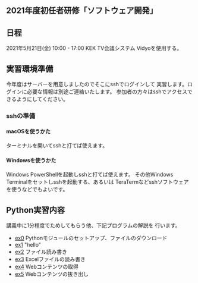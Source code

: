 ## 2021年度初任者研修「ソフトウェア開発」

## 日程

2021年5月21日(金) 10:00 - 17:00
KEK TV会議システム Vidyoを使用する。

## 実習環境準備

今年度はサーバーを用意しましたのでそこにsshでログインして
実習します。ログインに必要な情報は別途ご連絡いたします。
参加者の方々はsshでアクセスできるようにしてください。

### sshの準備

#### macOSを使うかた

ターミナルを開いてsshと打てば使えます。

#### Windowsを使うかた

Windows PowerShellを起動しsshと打てば使えます。
その他Windows Terminalをセットしsshを起動する、あるいは
TeraTermなどsshソフトウェアを使うなどでもよいです。

## Python実習内容

講義中に1分程度でためしてもらう他、下記プログラムの解説を
行います。

- [ex0](ex0/) Pythonモジュールのセットアップ、ファイルのダウンロード
- [ex1](ex1/) "hello"
- [ex2](ex2/) ファイル読み書き
- [ex3](ex3/) Excelファイルの読み書き
- [ex4](ex4/) Webコンテンツの取得
- [ex5](ex5/) Webコンテンツの抜き出し
